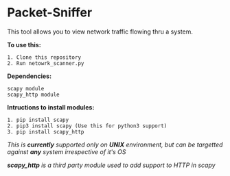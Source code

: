 # Packet-Sniffer
This tool allows you to view network traffic flowing thru a system.


**To use this:**

    1. Clone this repository
    2. Run netowrk_scanner.py
    
**Dependencies:**

    scapy module
    scapy_http module
    
**Intructions to install modules:**
    
    1. pip install scapy
    2. pip3 install scapy (Use this for python3 support)
    3. pip install scapy_http

*This is **currently** supported only on **UNIX** environment, but can be targetted against **any** system irrespective of it's OS*

***scapy_http** is a third party module used to add support to HTTP in scapy*
